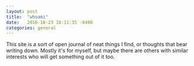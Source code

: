 ```yaml
---
layout: post
title:  "whoami"
date:   2016-10-23 18:11:35 -0400
categories: general
---
```

This site is a sort of open journal of neat things I find, or thoughts that bear writing down. Mostly it's for myself, but maybe there are others
with similar interests who will get something out of it too.



[jekyll-docs]: http://jekyllrb.com/docs/home
[jekyll-gh]:   https://github.com/jekyll/jekyll
[jekyll-talk]: https://talk.jekyllrb.com/
